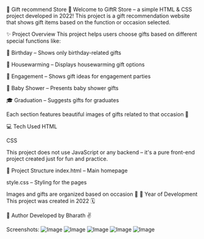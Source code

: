 🎁 Gift recommend Store 🎉
Welcome to GiftR Store – a simple HTML & CSS project developed in 2022! This project is a gift recommendation website that shows gift items based on the function or occasion selected.

✨ Project Overview
This project helps users choose gifts based on different special functions like:

🎂 Birthday – Shows only birthday-related gifts

🏡 Housewarming – Displays housewarming gift options

💍 Engagement – Shows gift ideas for engagement parties

👶 Baby Shower – Presents baby shower gifts

🎓 Graduation – Suggests gifts for graduates

Each section features beautiful images of gifts related to that occasion 🎊

💻 Tech Used
HTML

CSS

This project does not use JavaScript or any backend – it's a pure front-end project created just for fun and practice.

📁 Project Structure
index.html – Main homepage

style.css – Styling for the pages

Images and gifts are organized based on occasion 🎨
📅 Year of Development
This project was created in 2022 🗓️

🙌 Author
Developed by Bharath ✌️

Screenshots:
![Image](https://github.com/user-attachments/assets/60b46b47-af0f-43b6-b229-1d64a3fe79c4)
![Image](https://github.com/user-attachments/assets/f7299567-fc20-496b-bf2a-4a625e43f0d4)
![Image](https://github.com/user-attachments/assets/877ed9fb-1fe8-401f-990b-7b6a6051eb56)
![Image](https://github.com/user-attachments/assets/f05002f9-c723-4591-80aa-7f0e9cd662d0)
![Image](https://github.com/user-attachments/assets/c39aff6f-ba98-4910-9e0c-270d9a1b3257)

